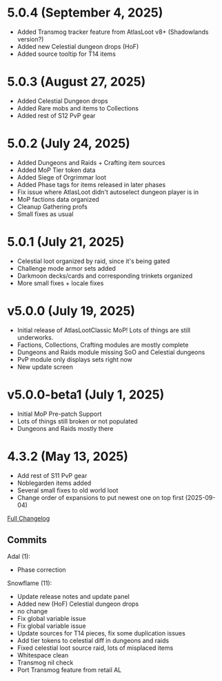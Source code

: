 # 5.0.4 (September 4, 2025)
- Added Transmog tracker feature from AtlasLoot v8+ (Shadowlands version?)
- Added new Celestial dungeon drops (HoF)
- Added source tooltip for T14 items

# 5.0.3 (August 27, 2025)
- Added Celestial Dungeon drops
- Added Rare mobs and items to Collections
- Added rest of S12 PvP gear

# 5.0.2 (July 24, 2025)
- Added Dungeons and Raids + Crafting item sources
- Added MoP Tier token data
- Added Siege of Orgrimmar loot
- Added Phase tags for items released in later phases
- Fix issue where AtlasLoot didn't autoselect dungeon player is in
- MoP factions data organized
- Cleanup Gathering profs
- Small fixes as usual

# 5.0.1 (July 21, 2025)
- Celestial loot organized by raid, since it's being gated
- Challenge mode armor sets added
- Darkmoon decks/cards and corresponding trinkets organized
- More small fixes + locale fixes

# v5.0.0 (July 19, 2025)
- Initial release of AtlasLootClassic MoP! Lots of things are still underworks.
- Factions, Collections, Crafting modules are mostly complete
- Dungeons and Raids module missing SoO and Celestial dungeons
- PvP module only displays sets right now
- New update screen

# v5.0.0-beta1 (July 1, 2025)
- Initial MoP Pre-patch Support
- Lots of things still broken or not populated
- Dungeons and Raids mostly there

# 4.3.2 (May 13, 2025)
- Add rest of S11 PvP gear
- Noblegarden items added
- Several small fixes to old world loot
- Change order of expansions to put newest one on top first
(2025-09-04)

[Full Changelog](https://github.com/snowflame0/AtlasLootClassic_MoP/compare/v5.0.3...v5.0.4)

## Commits

Adal (1):

- Phase correction

Snowflame (11):

- Update release notes and update panel
- Added new (HoF) Celestial dungeon drops
- no change
- Fix global variable issue
- Fix global variable issue
- Update sources for T14 pieces, fix some duplication issues
- Add tier tokens to celestial diff in dungeons and raids
- Fixed celestial loot source raid, lots of misplaced items
- Whitespace clean
- Transmog nil check
- Port Transmog feature from retail AL

